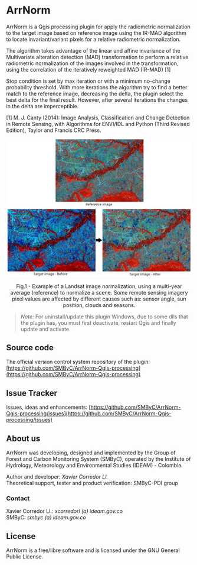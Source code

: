 # ArrNorm

ArrNorm is a Qgis processing plugin for apply the radiometric normalization to the target image based on reference image using the IR-MAD algorithm to locate invariant/variant pixels for a relative radiometric normalization.

The algorithm takes advantage of the linear and affine invariance of the Multivariate alteration detection (MAD)
transformation to perform a relative radiometric normalization of the images involved in the transformation, using the correlation of the iteratively reweighted MAD (IR-MAD) [1]

Stop condition is set by max iteration or with a minimum no-change probability threshold. With more iterations the algorithm try to find a better match to the reference image, decreasing the delta, the plugin select the best delta for the final result. However, after several iterations the changes in the delta are imperceptible.

[1] M. J. Canty (2014): Image Analysis, Classification and Change Detection in Remote Sensing, with Algorithms for ENVI/IDL and Python (Third Revised Edition), Taylor and Francis CRC Press.

![](docs/img/example.jpg)

<figcaption align = "center">Fig.1 - Example of a Landsat image normalization, using a multi-year average (reference) to normalize a scene. Some remote sensing imagery pixel values are affected by different causes such as: sensor angle, sun position, clouds and seasons.</figcaption>

> *Note:* For uninstall/update this plugin Windows, due to some dlls that the plugin has, you must first deactivate, restart Qgis and finally update and activate.

## Source code

The official version control system repository of the plugin:
[https://github.com/SMByC/ArrNorm-Qgis-processing](https://github.com/SMByC/ArrNorm-Qgis-processing)

## Issue Tracker

Issues, ideas and enhancements: [https://github.com/SMByC/ArrNorm-Qgis-processing/issues](https://github.com/SMByC/ArrNorm-Qgis-processing/issues)

## About us

ArrNorm was developing, designed and implemented by the Group of Forest and Carbon Monitoring System (SMByC), operated by the Institute of Hydrology, Meteorology and Environmental Studies (IDEAM) - Colombia.

Author and developer: *Xavier Corredor Ll.*  
Theoretical support, tester and product verification: SMByC-PDI group

### Contact

Xavier Corredor Ll.: *xcorredorl (a) ideam.gov.co*  
SMByC: *smbyc (a) ideam.gov.co*

## License

ArrNorm is a free/libre software and is licensed under the GNU General Public License.
